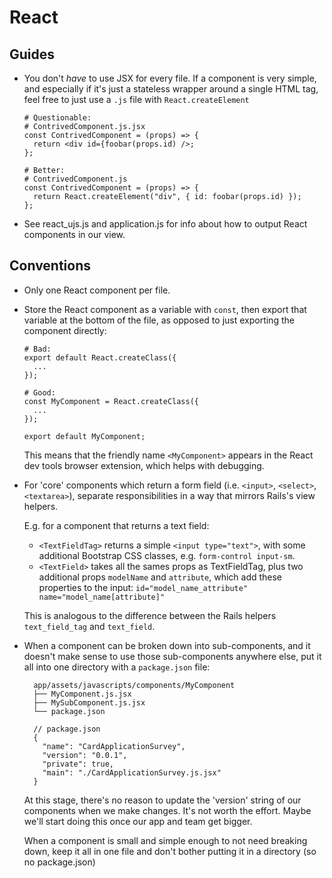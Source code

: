 # React

## Guides

-   You don't *have* to use JSX for every file. If a component is very simple,
    and especially if it's just a stateless wrapper around a single HTML tag,
    feel free to just use a `.js` file with `React.createElement`

        # Questionable:
        # ContrivedComponent.js.jsx
        const ContrivedComponent = (props) => {
          return <div id={foobar(props.id) />;
        };

        # Better:
        # ContrivedComponent.js
        const ContrivedComponent = (props) => {
          return React.createElement("div", { id: foobar(props.id) });
        };

-   See react_ujs.js and application.js for info about how to output React
    components in our view.

## Conventions

-   Only one React component per file.

-   Store the React component as a variable with `const`, then export that
    variable at the bottom of the file, as opposed to just exporting the
    component directly:

        # Bad:
        export default React.createClass({
          ...
        });

        # Good:
        const MyComponent = React.createClass({
          ...
        });

        export default MyComponent;

    This means that the friendly name `<MyComponent>` appears in the React dev
    tools browser extension, which helps with debugging.

-   For 'core' components which return a form field (i.e. `<input>`, `<select>`,
    `<textarea>`), separate responsibilities in a way that mirrors Rails's
    view helpers.

    E.g. for a component that returns a text field:

    - `<TextFieldTag>` returns a simple `<input type="text">`, with some
      additional Bootstrap CSS classes, e.g. `form-control input-sm`.
    - `<TextField>` takes all the sames props as TextFieldTag, plus two
      additional props `modelName` and `attribute`, which add these properties
      to the input: `id="model_name_attribute" name="model_name[attribute]"`

    This is analogous to the difference between the Rails helpers
    `text_field_tag` and `text_field`.

- When a component can be broken down into sub-components, and it doesn't
  make sense to use those sub-components anywhere else, put it all into one
  directory with a `package.json` file:

        app/assets/javascripts/components/MyComponent
        ├── MyComponent.js.jsx
        ├── MySubComponent.js.jsx
        └── package.json

        // package.json
        {
          "name": "CardApplicationSurvey",
          "version": "0.0.1",
          "private": true,
          "main": "./CardApplicationSurvey.js.jsx"
        }

  At this stage, there's no reason to update the 'version' string of our
  components when we make changes. It's not worth the effort. Maybe we'll start
  doing this once our app and team get bigger.

  When a component is small and simple enough to not need breaking down, keep
  it all in one file and don't bother putting it in a directory (so no
  package.json)
